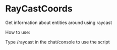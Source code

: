 # RayCastCoords


Get information about entities around using raycast

How to use:

Type /raycast in the chat/console to use the script
